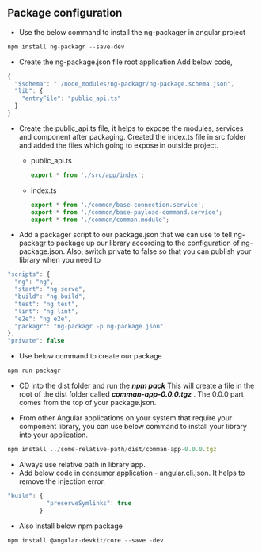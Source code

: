 ## Package configuration

* Use the below command to install the ng-packager in angular project 
```javascript
npm install ng-packagr --save-dev
```
* Create the ng-package.json file root application
Add below code,
```javascript
{
  "$schema": "./node_modules/ng-packagr/ng-package.schema.json",
  "lib": {
    "entryFile": "public_api.ts"
  }
}
```
* Create the public_api.ts file, it helps to expose the modules, services and component after packaging. Created the index.ts file in src folder and added the files which going to expose in outside project.

  * public_api.ts
    ```javascript
    export * from './src/app/index';
    ```
  * index.ts
    ```javascript
    export * from './common/base-connection.service';
    export * from './common/base-payload-command.service';
    export * from './common/common.module';
    ```

* Add a packager script to our package.json that we can use to tell ng-packagr to package up our library according to the configuration of ng-package.json. Also, switch private to false so that you can publish your library when you need to

```javascript
"scripts": {
  "ng": "ng",
  "start": "ng serve",
  "build": "ng build",
  "test": "ng test",
  "lint": "ng lint",
  "e2e": "ng e2e",
  "packagr": "ng-packagr -p ng-package.json"
},
"private": false
```

* Use below command to create our package 
```javascript
npm run packagr
```

* CD into the dist folder and run the ***npm pack*** This will create a file in the root of the dist folder called ***comman-app-0.0.0.tgz*** . The 0.0.0 part comes from the top of your package.json. 

* From other Angular applications on your system that require your component library, you can use below command to install your library into your application.
```javascript
npm install ../some-relative-path/dist/comman-app-0.0.0.tgz 
```

* Always use relative path in library app.
* Add below code in consumer application  - angular.cli.json. It helps to remove the injection error.
```javascript
"build": {
           "preserveSymlinks": true      
         }
```

* Also install below npm package
```javascript
npm install @angular-devkit/core --save -dev
```


